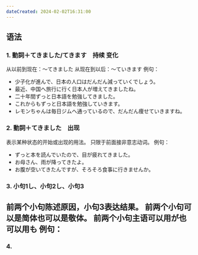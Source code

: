 ```yaml
---
dateCreated: 2024-02-02T16:31:00
---
```

## 语法
### 1. 動詞＋てきました/てきます　持续 变化
从以前到现在：〜てきました
从现在到以后：〜ていきます
例句：
- 少子化が進んで、日本の人口はだんだん減っていくでしょう。
- 最近、中国へ旅行に行く日本人が増えてきましたね。
- 二十年間ずっと日本語を勉強してきました。
- これからもずっと日本語を勉強していきます。
- レモンちゃんは毎日ジムへ通っているので、だんだん痩せていきますね。
### 2. 動詞＋てきました　出现
表示某种状态的开始或出现的用法。
只限于前面接非意志动词。
例句：
- ずっと本を読んでいたので、目が疲れてきました。
- お母さん、雨が降ってきたよ。
- お腹が空いてきたんですが、そろそろ食事に行きませんか。
### 3. 小句1し、小句2し、小句3
前两个小句陈述原因，小句3表达结果。
前两个小句可以是简体也可以是敬体。
前两个小句主语可以用が也可以用も
例句：
- 
### 4. 